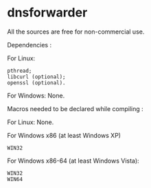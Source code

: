 dnsforwarder
============

All the sources are free for non-commercial use.

Dependencies :

  For Linux:

    pthread;
    libcurl (optional);
    openssl (optional).

  For Windows:
  None.
    
Macros needed to be declared while compiling :

  For Linux:
  None.
    
  For Windows x86 (at least Windows XP)

    WIN32
    
  For Windows x86-64 (at least Windows Vista):

    WIN32
    WIN64
